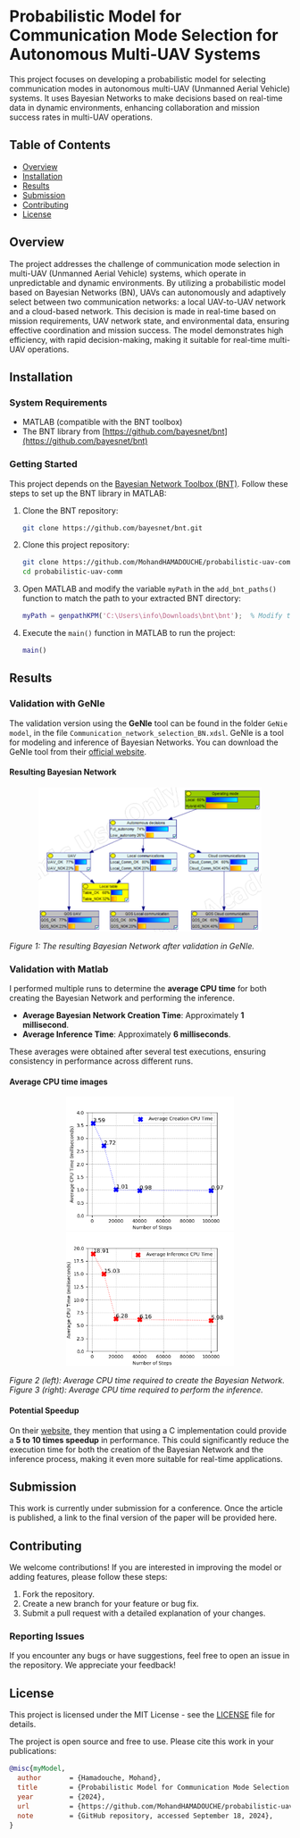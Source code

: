 # Probabilistic Model for Communication Mode Selection for Autonomous Multi-UAV Systems

This project focuses on developing a probabilistic model for selecting communication modes in autonomous multi-UAV (Unmanned Aerial Vehicle) systems. It uses Bayesian Networks to make decisions based on real-time data in dynamic environments, enhancing collaboration and mission success rates in multi-UAV operations.

## Table of Contents

- [Overview](#overview)
- [Installation](#installation)
- [Results](#results)
- [Submission](#submission)
- [Contributing](#contributing)
- [License](#license)

## Overview

The project addresses the challenge of communication mode selection in multi-UAV (Unmanned Aerial Vehicle) systems, which operate in unpredictable and dynamic environments. By utilizing a probabilistic model based on Bayesian Networks (BN), UAVs can autonomously and adaptively select between two communication networks: a local UAV-to-UAV network and a cloud-based network. This decision is made in real-time based on mission requirements, UAV network state, and environmental data, ensuring effective coordination and mission success. The model demonstrates high efficiency, with rapid decision-making, making it suitable for real-time multi-UAV operations.

## Installation

### System Requirements

- MATLAB (compatible with the BNT toolbox)
- The BNT library from [https://github.com/bayesnet/bnt](https://github.com/bayesnet/bnt)

### Getting Started

This project depends on the [Bayesian Network Toolbox (BNT)](https://github.com/bayesnet/bnt). Follow these steps to set up the BNT library in MATLAB:

1. Clone the BNT repository:
    ```bash
    git clone https://github.com/bayesnet/bnt.git
    ```

2. Clone this project repository:
    ```bash
    git clone https://github.com/MohandHAMADOUCHE/probabilistic-uav-comm.git
    cd probabilistic-uav-comm
    ```

3. Open MATLAB and modify the variable `myPath` in the `add_bnt_paths()` function to match the path to your extracted BNT directory:

    ```matlab
    myPath = genpathKPM('C:\Users\info\Downloads\bnt\bnt');  % Modify this path as needed
    ```

4. Execute the `main()` function in MATLAB to run the project:

    ```matlab
    main()
    ```

## Results

### Validation with GeNIe

The validation version using the **GeNIe** tool can be found in the folder `GeNie model`, in the file `Communication_network_selection_BN.xdsl`. GeNIe is a tool for modeling and inference of Bayesian Networks. You can download the GeNIe tool from their [official website](https://www.bayesfusion.com/genie/).

#### Resulting Bayesian Network

<p align="center">
  <img src="./GeNie model/BN_picture.PNG" alt="Resulting Bayesian Network" width="400"/>
</p>


*Figure 1: The resulting Bayesian Network after validation in GeNIe.*

### Validation with Matlab

I performed multiple runs to determine the **average CPU time** for both creating the Bayesian Network and performing the inference.

- **Average Bayesian Network Creation Time**: Approximately **1 millisecond**.
- **Average Inference Time**: Approximately **6 milliseconds**.

These averages were obtained after several test executions, ensuring consistency in performance across different runs.

#### Average CPU time images

<p align="center">
  <img src="./Execution%20results/mini_avg_creation_cpu_seconds.png" alt="Average Creation CPU Time" width="300"/>
  <img src="./Execution%20results/mini_avg_inference_cpu_ms.png" alt="Average Inference CPU Time" width="300"/>
</p>

*Figure 2 (left): Average CPU time required to create the Bayesian Network.  
Figure 3 (right): Average CPU time required to perform the inference.*
#### Potential Speedup

On their [website](https://www.cs.ubc.ca/~murphyk/Software/BNT/usage_02nov13.html#installC), they mention that using a C implementation could provide a **5 to 10 times speedup** in performance. This could significantly reduce the execution time for both the creation of the Bayesian Network and the inference process, making it even more suitable for real-time applications.

## Submission

This work is currently under submission for a conference. Once the article is published, a link to the final version of the paper will be provided here.

<!--This work has been published. You can access the article [here](https://link-to-your-article.com). -->

## Contributing

We welcome contributions! If you are interested in improving the model or adding features, please follow these steps:

1. Fork the repository.
2. Create a new branch for your feature or bug fix.
3. Submit a pull request with a detailed explanation of your changes.

### Reporting Issues

If you encounter any bugs or have suggestions, feel free to open an issue in the repository. We appreciate your feedback!

## License

This project is licensed under the MIT License - see the [LICENSE](./LICENSE) file for details.

The project is open source and free to use. Please cite this work in your publications:

```bibtex
@misc{myModel,
  author       = {Hamadouche, Mohand},
  title        = {Probabilistic Model for Communication Mode Selection for Autonomous Multi-UAV Systems},
  year         = {2024},
  url          = {https://github.com/MohandHAMADOUCHE/probabilistic-uav-comm.git},
  note         = {GitHub repository, accessed September 18, 2024},
}